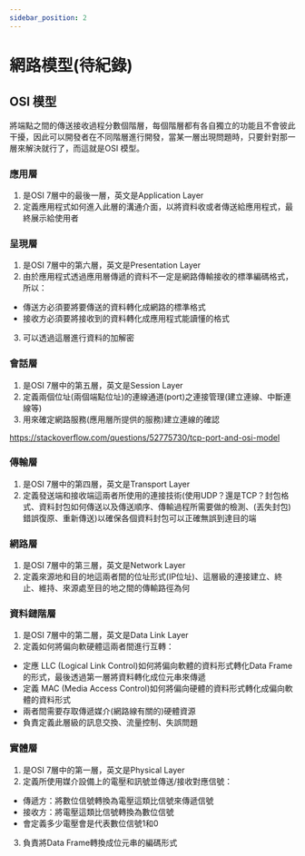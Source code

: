 ```yaml
---
sidebar_position: 2
---
```


# 網路模型(待紀錄)




## OSI 模型
將端點之間的傳送接收過程分數個階層，每個階層都有各自獨立的功能且不會彼此干擾，因此可以開發者在不同階層進行開發，當某一層出現問題時，只要針對那一層來解決就行了，而這就是OSI 模型。

### 應用層
1. 是OSI 7層中的最後一層，英文是Application Layer
2. 定義應用程式如何進入此層的溝通介面，以將資料收或者傳送給應用程式，最終展示給使用者

### 呈現層
1. 是OSI 7層中的第六層，英文是Presentation Layer
2. 由於應用程式透過應用層傳遞的資料不一定是網路傳輸接收的標準編碼格式，所以：
  - 傳送方必須要將要傳送的資料轉化成網路的標準格式
  - 接收方必須要將接收到的資料轉化成應用程式能讀懂的格式
3. 可以透過這層進行資料的加解密

### 會話層
1. 是OSI 7層中的第五層，英文是Session Layer
2. 定義兩個位址(兩個端點位址)的連線通道(port)之連接管理(建立連線、中斷連線等)
3. 用來確定網路服務(應用層所提供的服務)建立連線的確認

https://stackoverflow.com/questions/52775730/tcp-port-and-osi-model


### 傳輸層
1. 是OSI 7層中的第四層，英文是Transport Layer
2. 定義發送端和接收端這兩者所使用的連接技術(使用UDP？還是TCP？封包格式、資料封包如何傳送以及傳送順序、傳輸過程所需要做的檢測、(丟失封包)錯誤復原、重新傳送)以確保各個資料封包可以正確無誤到達目的端




### 網路層
1. 是OSI 7層中的第三層，英文是Network Layer
2. 定義來源地和目的地這兩者間的位址形式(IP位址)、這層級的連接建立、終止、維持、來源處至目的地之間的傳輸路徑為何


### 資料鏈階層
1. 是OSI 7層中的第二層，英文是Data Link Layer
2. 定義如何將偏向軟硬體這兩者間進行互轉：
  - 定應 LLC (Logical Link Control)如何將偏向軟體的資料形式轉化Data Frame的形式，最後透過第一層將資料轉化成位元串來傳遞
  - 定義 MAC (Media Access Control)如何將偏向硬體的資料形式轉化成偏向軟體的資料形式
  - 兩者間需要存取傳遞媒介(網路線有關的)硬體資源
  - 負責定義此層級的訊息交換、流量控制、失誤問題


### 實體層
1. 是OSI 7層中的第一層，英文是Physical Layer
2. 定義所使用媒介設備上的電壓和訊號並傳送/接收對應信號：
  - 傳遞方：將數位信號轉換為電壓這類比信號來傳遞信號
  - 接收方：將電壓這類比信號轉換為數位信號
  - 會定義多少電壓會是代表數位信號1和0
3. 負責將Data Frame轉換成位元串的編碼形式










